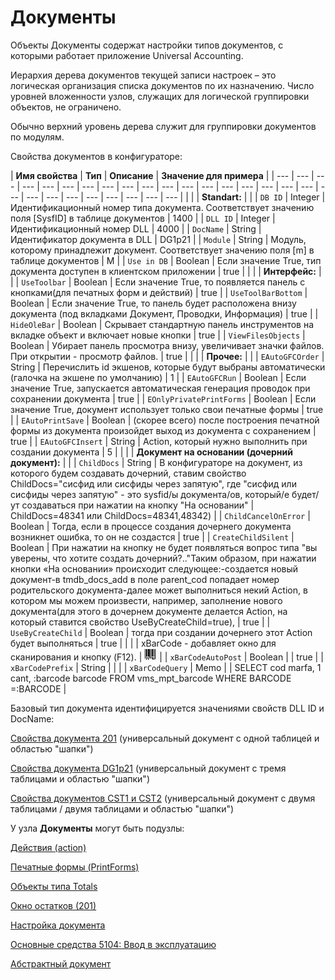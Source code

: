# Документы

Объекты Документы содержат настройки типов документов, с которыми работает приложение Universal Accounting.

Иерархия дерева документов текущей записи настроек – это логическая организация списка документов по их назначению. Число уровней вложенности узлов, служащих для логической группировки объектов, не ограничено.

Обычно верхний уровень дерева служит для группировки документов по модулям.

Свойства документов в конфигураторе:

| **Имя свойства** | **Тип** | **Описание** | **Значение для примера** |
| --- | --- | --- | --- | --- | --- | --- | --- | --- | --- | --- | --- | --- | --- | --- | --- | --- | --- | --- | --- | --- | --- | --- | --- | --- | --- | --- |
|   |   | **Standart:** |  |
| `DB ID` | Integer | Идентификационный номер типа документа. Соответствует значению поля \[SysfID\] в таблице документов | 1400 |
| `DLL ID` | Integer | Идентификационный номер DLL | 4000 |
| `DocName` | String | Идентификатор документа в DLL | DG1p21 |
| `Module` | String | Модуль, которому принадлежит документ. Соответствует значению поля \[m\] в таблице документов | M |
| `Use in DB` | Boolean | Если значение True, тип документа доступен в клиентском приложении | true |
|   |   |  **Интерфейс:** |  |
| `UseToolbar` | Boolean | Если значение True, то появляется панель с кнопками\(для печатных форм и действий\) | true |
| `UseToolBarBottom` | Boolean | Если значение True, то панель будет расположена внизу документа \(под вкладками Документ, Проводки, Информация\) | true |
| `HideOleBar` | Boolean | Скрывает стандартную панель инструментов на  вкладке объект и включает новые кнопки | true |
| `ViewFilesObjects` | Boolean | Убирает панель просмотра внизу, увеличивает значки файлов. При открытии - просмотр файлов. | true |
|   |   |  **Прочее:** |  |
| `EAutoGFCOrder` | String | Перечислить id экшенов, которые будут выбраны автоматически \(галочка на экшене по умолчанию\) | 1 |
| `EAutoGFCRun` | Boolean | Если значение True, запускается автоматическая генерация проводок при сохранении документа | true |
| `EOnlyPrivatePrintForms` | Boolean | Если значение True, документ использует только свои печатные формы | true |
| `EAutoPrintSave` | Boolean | \(скорее всего\) после построения печатной формы из документа произойдет выход из документа с сохранением | true |
| `EAutoGFCInsert` | String | Action, который нужно выполнить  при создании документа | 5 |
|   |   |  **Документ на основании \(дочерний документ\):** |  |
| `ChildDocs` | String | В конфигураторе на документ, из которого будем создавать дочерний, ставим свойство ChildDocs="сисфид или сисфиды через запятую", где "сисфид или сисфиды через запятую" - это sysfid/ы документа/ов, который/е будет/ут создаваться при нажатии на кнопку "На основании" | ChildDocs=48341 или ChildDocs=48341,48342\) |
| `ChildCancelOnError` | Boolean | Тогда, если в процессе создания дочернего документа возникнет ошибка, то он не создастся | true |
| `CreateChildSilent` | Boolean | При нажатии на кнопку не будет появляться вопрос типа "вы уверены, что хотите создать дочерний?.."Таким образом, при нажатии кнопки «На основании» происходит следующее:-создается новый документ-в tmdb\_docs\_add  в поле parent\_cod попадает номер родительского документа-далее может выполниться некий Action, в котором мы можем произвести, например, заполнение нового документа\(для этого в дочернем документе делается Action, на который ставится свойство UseByCreateChild=true\), | true |
| `UseByCreateChild` | Boolean | тогда при создании дочернего этот Action будет выполняться | true |
|   |  |  xBarCode - добавляет окно для сканирования и кнопку  \(F12\).  | ![N](https://github.com/prbsoft/wiki/blob/master/src/%D0%97%D0%BD%D0%B0%D1%87%D0%B5%D0%BA%20%D1%88%D1%82%D1%80%D0%B8%D1%85-%D0%BA%D0%BE%D0%B4%D0%B0.png?raw=true) |
| `xBarCodeAutoPost` | Boolean |  | true |
| `xBarCodePrefix` | String |  |  |
| `xBarCodeQuery` | Memo |  | SELECT cod marfa, 1 cant, :barcode barcode  FROM vms\_mpt\_barcode  WHERE BARCODE =:BARCODE |

Базовый тип документа идентифицируется значениями свойств DLL ID и DocName:

[Свойства документа 201](https://bsoft.gitbook.io/wiki/razrabotka/konfigurator/dokumenty/svoistva-dokumenta-201) \(универсальный документ с одной таблицей и областью "шапки"\)

[Свойства документа DG1p21](https://bsoft.gitbook.io/wiki/razrabotka/konfigurator/dokumenty/svoistva-dokumenta-dg1p21) \(универсальный документ с тремя таблицами и областью "шапки"\)

[Свойства документов CST1 и CST2](https://bsoft.gitbook.io/wiki/razrabotka/konfigurator/dokumenty/svoistva-dokumentov-cst1-i-cst2) \(универсальный документ с двумя таблицами / двумя таблицами и областью "шапки"\)

У узла **Документы** могут быть подузлы:

[Действия \(action\)](https://bsoft.gitbook.io/wiki/razrabotka/konfigurator/dokumenty/deistviya-action)

[Печатные формы \(PrintForms\)](https://bsoft.gitbook.io/wiki/razrabotka/konfigurator/dokumenty/pechatnye-formy-printforms)

[Объекты типа Totals](https://bsoft.gitbook.io/wiki/razrabotka/konfigurator/dokumenty/obekty-tipa-totals)

[Окно остатков \(201\)](https://bsoft.gitbook.io/wiki/razrabotka/konfigurator/dokumenty/okno-ostatkov)

[Настройка документа](https://bsoft.gitbook.io/wiki/razrabotka/konfigurator/dokumenty/nastroika-dokumenta)

[Основные средства 5104: Ввод в эксплуатацию](https://bsoft.gitbook.io/wiki/razrabotka/konfigurator/dokumenty/osnovnye-sredstva-5104-vvod-v-ekspluataciyu)

[Абстрактный документ](https://bsoft.gitbook.io/wiki/razrabotka/konfigurator/dokumenty/abstraktnyi-dokument)

